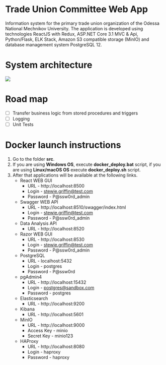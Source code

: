 # Trade Union Committee Web App
Information system for the primary trade union organization of the Odessa National Mechnikov University. The application is developed using technologies ReactJS with Redux, ASP.NET Core 3.1 MVC &amp; Api, Python/Flask, ELK Stack, Amazon S3 compatible storage (MinIO) and database management system PostgreSQL 12.

# System architecture
![](https://github.com/zavada-sergey/TradeUnionCommittee.Web.App/blob/master/blob/Architecture.png)

# Road map
- [ ] Transfer business logic from stored procedures and triggers
- [ ] Logging
- [ ] Unit Tests

# Docker launch instructions
1. Go to the folder **src**.
2. If you are using **Windows OS**, execute **docker_deploy.bat** script, if you are using **Linux/macOS OS** execute **docker_deploy.sh** script.
3. After that applications will be available at the following links.
    - React WEB GUI
        - URL - http://localhost:8500
        - Login - stewie.griffin@test.com
        - Password - P@ssw0rd_admin
    - Swagger WEB API
        - URL - http://localhost:8510/swagger/index.html
        - Login - stewie.griffin@test.com
        - Password - P@ssw0rd_admin
    - Data Analysis API
        - URL - http://localhost:8520
    - Razor WEB GUI
        - URL - http://localhost:8530
        - Login - stewie.griffin@test.com
        - Password - P@ssw0rd_admin
    - PostgreSQL
        - URL - localhost:5432
        - Login - postgres
        - Password - P@ssw0rd
    - pgAdmin4
        - URL - http://localhost:15432
        - Login - postgres@sandbox.com
        - Password - postgres
    - Elasticsearch
        - URL - http://localhost:9200
    - Kibana
        - URL - http://localhost:5601
    - MinIO
        - URL - http://localhost:9000
        - Access Key - minio
        - Secret Key - minio123
    - HAProxy
        - URL - http://localhost:8080
        - Login - haproxy
        - Password - haproxy
